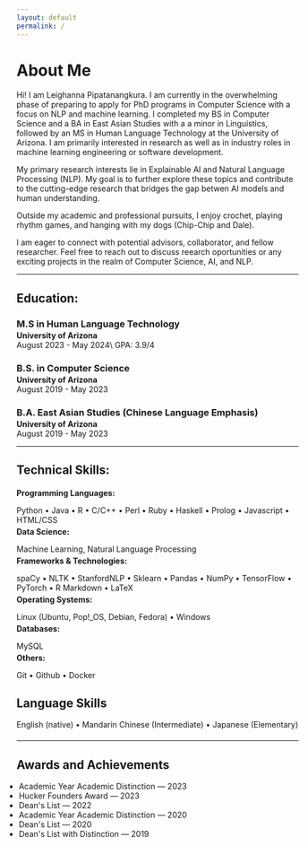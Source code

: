```yaml
---
layout: default
permalink: /
---
```


# About Me

Hi! I am Leighanna Pipatanangkura. I am currently in the overwhelming phase of preparing to apply for PhD programs in Computer Science with a focus on NLP and machine learning. I completed my BS in Computer Science and a BA in East Asian Studies with a 
a minor in Linguistics, followed by an MS in Human Language Technology at the University of Arizona. 
I am primarily interested in research as well as in industry roles in machine learning engineering or software development.

My primary research interests lie in Explainable AI and Natural Language Processing (NLP). My goal is to further explore these topics and contribute to the cutting-edge research that bridges the gap betwen AI models and human understanding. 

Outside my academic and professional pursuits, I enjoy crochet, playing rhythm games, and hanging with my dogs 
(Chip-Chip and Dale). 

I am eager to connect with potential advisors, collaborator, and fellow researcher. Feel free to reach out to discuss 
reearch oportunities or any exciting projects in the realm of Computer Science, AI, and NLP.

---

## Education:

<h3 style="margin-bottom:2px;">M.S in Human Language Technology</h3>
<h4 style="margin:0;">University of Arizona</h4>
August 2023 - May 2024\
GPA: 3.9/4

<h3 style="margin-bottom:2px;">B.S. in Computer Science</h3>
<h4 style="margin:0;">University of Arizona</h4>
August 2019 - May 2023

<h3 style="margin-bottom:2px;">B.A. East Asian Studies (Chinese Language Emphasis)</h3>
<h4 style="margin:0;">University of Arizona</h4>
August 2019 - May 2023

---

## Technical Skills:

<h4 style="margin-bottom:2px;">Programming Languages:</h4>
<p style="margin-bottom:4px;">Python &#x2022; Java &#x2022; R &#x2022; C/C++ &#x2022; Perl &#x2022; Ruby &#x2022; Haskell &#x2022; Prolog &#x2022; Javascript &#x2022; HTML/CSS</p>

<h4 style="margin-bottom:2px; margin-top:2px;">Data Science:</h4>
<p style="margin-bottom:4px;">Machine Learning, Natural Language Processing</p>

<h4 style="margin-bottom:2px; margin-top:2px;">Frameworks & Technologies:</h4>
<p style="margin-bottom:4px;">spaCy &#x2022; NLTK &#x2022; StanfordNLP &#x2022; Sklearn &#x2022; Pandas &#x2022; NumPy &#x2022; TensorFlow &#x2022; PyTorch &#x2022; R Markdown &#x2022; LaTeX</p>

<h4 style="margin-bottom:2px; margin-top:2px;">Operating Systems:</h4>
<p style="margin-bottom:4px;">Linux (Ubuntu, Pop!_OS, Debian, Fedora) &#x2022; Windows</p>

<h4 style="margin-bottom:2px; margin-top:2px;">Databases:</h4>
<p style="margin-bottom:4px;">MySQL</p>

<h4 style="margin-bottom:2px; margin-top:2px;">Others:</h4>
<p style="margin-bottom:20px;">Git &#x2022; Github &#x2022; Docker</p>

## Language Skills 
<p style="margin-bottom:20px;">English (native) &#x2022; Mandarin Chinese (Intermediate) &#x2022; Japanese (Elementary)</p>

---

## Awards and Achievements 

<ul style="margin-left: -1.4em;">
  <li>Academic Year Academic Distinction &#8212; 2023</li>
  <li>Hucker Founders Award &#8212; 2023</li>
  <li>Dean's List &#8212; 2022</li>
  <li>Academic Year Academic Distinction &#8212; 2020</li>
  <li>Dean's List &#8212; 2020</li>
  <li>Dean's List with Distinction &#8212; 2019</li>
</ul>